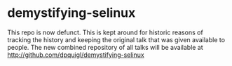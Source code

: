 # demystifying-selinux
This repo is now defunct. This is kept around for historic reasons of tracking the history and keeping the original talk that was given available to people. The new combined repository of all talks will be available at http://github.com/dpquigl/demystifying-selinux
